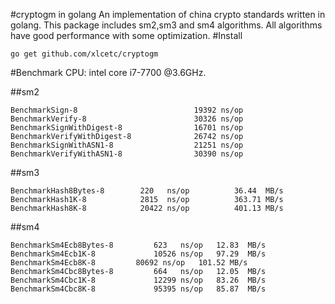 #cryptogm in golang
An implementation of china crypto standards written in golang. This package includes sm2,sm3 and sm4 algorithms.
All algorithms have good performance with some optimization.
#Install 
```
go get github.com/xlcetc/cryptogm
```

#Benchmark
CPU: intel core i7-7700 @3.6GHz.

##sm2
```
BenchmarkSign-8               	   	     19392 ns/op 
BenchmarkVerify-8             	   	     30326 ns/op 
BenchmarkSignWithDigest-8     	   	     16701 ns/op 
BenchmarkVerifyWithDigest-8   	   	     26742 ns/op 
BenchmarkSignWithASN1-8       	   	     21251 ns/op 
BenchmarkVerifyWithASN1-8     	   	     30390 ns/op 
```

##sm3
```
BenchmarkHash8Bytes-8   	 220   ns/op	      36.44  MB/s
BenchmarkHash1K-8       	 2815  ns/op	      363.71 MB/s
BenchmarkHash8K-8       	 20422 ns/op	      401.13 MB/s
```

##sm4
```
BenchmarkSm4Ecb8Bytes-8       	623   ns/op	  12.83  MB/s
BenchmarkSm4Ecb1K-8             10526 ns/op	  97.29  MB/s
BenchmarkSm4Ecb8K-8        	80692 ns/op	  101.52 MB/s
BenchmarkSm4Cbc8Bytes-8         664   ns/op	  12.05  MB/s
BenchmarkSm4Cbc1K-8             12299 ns/op	  83.26  MB/s
BenchmarkSm4Cbc8K-8             95395 ns/op	  85.87  MB/s
```
